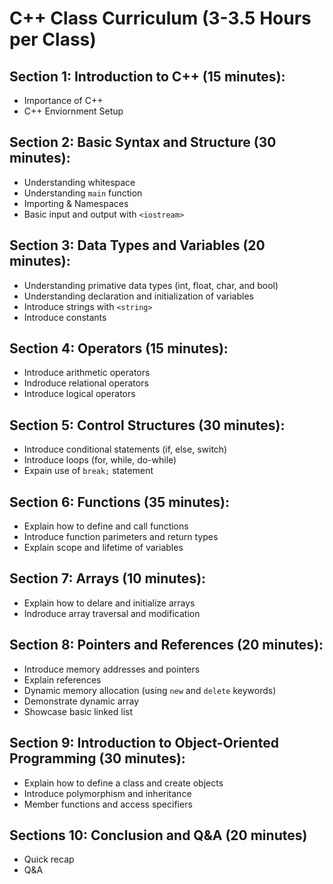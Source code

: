 # C++ Class Curriculum (3-3.5 Hours per Class)
## Section 1: Introduction to C++ (15 minutes):
- Importance of C++
- C++ Enviornment Setup

## Section 2: Basic Syntax and Structure (30 minutes):
- Understanding whitespace
- Understanding `main` function
- Importing & Namespaces
- Basic input and output with `<iostream>`

## Section 3: Data Types and Variables (20 minutes):
- Understanding primative data types (int, float, char, and bool)
- Understanding declaration and initialization of variables
- Introduce strings with `<string>`
- Introduce constants

## Section 4: Operators (15 minutes):
- Introduce arithmetic operators
- Indroduce relational operators
- Introduce logical operators


## Section 5: Control Structures (30 minutes):
- Introduce conditional statements (if, else, switch)
- Introduce loops (for, while, do-while)
- Expain use of `break;` statement

## Section 6: Functions (35 minutes):
- Explain how to define and call functions
- Introduce function parimeters and return types
- Explain scope and lifetime of variables

## Section 7: Arrays (10 minutes):
- Explain how to delare and initialize arrays
- Indroduce array traversal and modification

## Section 8: Pointers and References (20 minutes):
- Introduce memory addresses and pointers
- Explain references
- Dynamic memory allocation (using `new` and `delete` keywords)
- Demonstrate dynamic array
- Showcase basic linked list

## Section 9: Introduction to Object-Oriented Programming (30 minutes):
- Explain how to define a class and create objects
- Introduce polymorphism and inheritance
- Member functions and access specifiers

## Sections 10: Conclusion and Q&A (20 minutes)
- Quick recap
- Q&A

